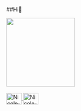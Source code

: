 ##Hi👋

<div>
  <a href="https://github.com/NicoleValleGurgel"/>
  <img height= "180em" src="https://github-readme-stats.vercel.app/api?username=NicoleValleGurgel&hide=prs,issues&show_icons=true&text_color=FF69B4&bg_color=00000000&title_color=FF69B4&icon_color=FF69B4&border_color=FF1493"
  <img height= "180em" src=""
</div>

<div style="display: inline_block"><br>
  <img align="center" alt="Nicole-VScode" height="30" width="40" src="https://cdn.jsdelivr.net/gh/devicons/devicon@latest/icons/vscode/vscode-original.svg" />
  <img align="center" alt="Nicole-VScode" height="30" width="40" src="https://cdn.jsdelivr.net/gh/devicons/devicon@latest/icons/python/python-original.svg" />
          
  
</div>


